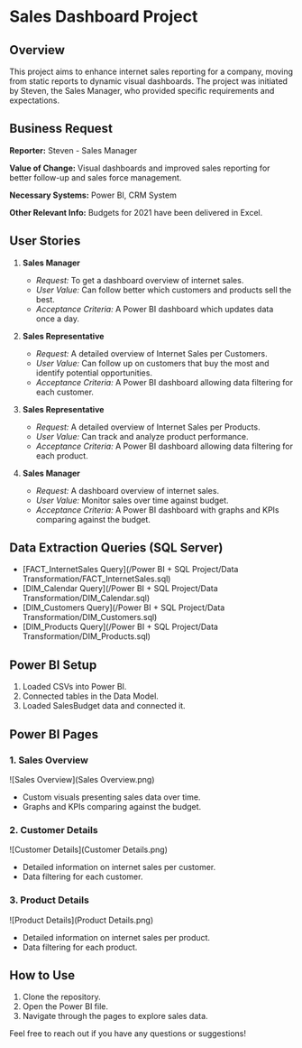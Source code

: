 # Sales Dashboard Project

## Overview

This project aims to enhance internet sales reporting for a company, moving from static reports to dynamic visual dashboards. The project was initiated by Steven, the Sales Manager, who provided specific requirements and expectations.

## Business Request

**Reporter:** Steven - Sales Manager

**Value of Change:** Visual dashboards and improved sales reporting for better follow-up and sales force management.

**Necessary Systems:** Power BI, CRM System

**Other Relevant Info:** Budgets for 2021 have been delivered in Excel.

## User Stories

1. **Sales Manager**
   - *Request:* To get a dashboard overview of internet sales.
   - *User Value:* Can follow better which customers and products sell the best.
   - *Acceptance Criteria:* A Power BI dashboard which updates data once a day.

2. **Sales Representative**
   - *Request:* A detailed overview of Internet Sales per Customers.
   - *User Value:* Can follow up on customers that buy the most and identify potential opportunities.
   - *Acceptance Criteria:* A Power BI dashboard allowing data filtering for each customer.

3. **Sales Representative**
   - *Request:* A detailed overview of Internet Sales per Products.
   - *User Value:* Can track and analyze product performance.
   - *Acceptance Criteria:* A Power BI dashboard allowing data filtering for each product.

4. **Sales Manager**
   - *Request:* A dashboard overview of internet sales.
   - *User Value:* Monitor sales over time against budget.
   - *Acceptance Criteria:* A Power BI dashboard with graphs and KPIs comparing against the budget.

## Data Extraction Queries (SQL Server)

- [FACT_InternetSales Query](/Power BI + SQL Project/Data Transformation/FACT_InternetSales.sql)
- [DIM_Calendar Query](/Power BI + SQL Project/Data Transformation/DIM_Calendar.sql)
- [DIM_Customers Query](/Power BI + SQL Project/Data Transformation/DIM_Customers.sql)
- [DIM_Products Query](/Power BI + SQL Project/Data Transformation/DIM_Products.sql)

## Power BI Setup

1. Loaded CSVs into Power BI.
2. Connected tables in the Data Model.
3. Loaded SalesBudget data and connected it.

## Power BI Pages

### 1. Sales Overview

![Sales Overview](Sales Overview.png)

- Custom visuals presenting sales data over time.
- Graphs and KPIs comparing against the budget.

### 2. Customer Details

![Customer Details](Customer Details.png)

- Detailed information on internet sales per customer.
- Data filtering for each customer.

### 3. Product Details

![Product Details](Product Details.png)

- Detailed information on internet sales per product.
- Data filtering for each product.

## How to Use

1. Clone the repository.
2. Open the Power BI file.
3. Navigate through the pages to explore sales data.

Feel free to reach out if you have any questions or suggestions!
